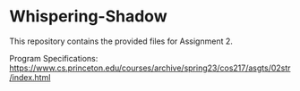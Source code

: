 # Whispering-Shadow
This repository contains the provided files for Assignment 2.

Program Specifications: https://www.cs.princeton.edu/courses/archive/spring23/cos217/asgts/02str/index.html
